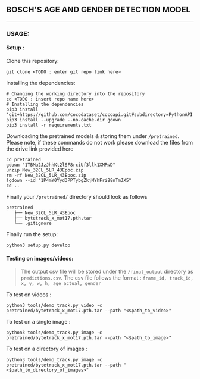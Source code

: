 ## BOSCH'S AGE AND GENDER DETECTION MODEL

---

### USAGE: 

#### Setup :

Clone this repository:
```
git clone <TODO : enter git repo link here>
```
Installing the dependencies:
```
# Changing the working directory into the repository
cd <TODO : insert repo name here>
# Installing the dependencies
pip3 install 'git+https://github.com/cocodataset/cocoapi.git#subdirectory=PythonAPI'
pip3 install --upgrade --no-cache-dir gdown
pip3 install -r requirements.txt
```
 Downloading the pretrained models & storing them under `/pretrained`. Please note, if these commands do not work please download the files from the drive link provided here<TODO : PLEASE UPDATE THE LINKS HERE>
```
cd pretrained
gdown "1TBMa2JzJhhKt2lSF8rciUf3llk1XMRwD"
unzip New_32CL_5LR_43Epoc.zip
rm -rf New_32CL_5LR_43Epoc.zip
!gdown --id "1P4mY0Yyd3PPTybgZkjMYhFri88nTmJX5"
cd ..
```

Finally your `/pretrained/` directory should look as follows
 ```
pretrained
    ├── New_32CL_5LR_43Epoc
    ├── bytetrack_x_mot17.pth.tar
    └── .gitignore
 ```

Finally run the setup:
```
python3 setup.py develop
```
#### Testing on images/videos:

> The output csv file will be stored under the `/final_output` directory as `predictions.csv`.
> The csv file follows the format : `frame_id, track_id, x, y, w, h, age_actual, gender`

To test on videos :
```
python3 tools/demo_track.py video -c pretrained/bytetrack_x_mot17.pth.tar --path "<$path_to_video>" 
```

To test on a single image :
```
python3 tools/demo_track.py image -c pretrained/bytetrack_x_mot17.pth.tar --path "<$path_to_image>" 
```

To test on a directory of images :
```
python3 tools/demo_track.py image -c pretrained/bytetrack_x_mot17.pth.tar --path "<$path_to_directory_of_images>" 
```
